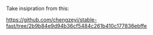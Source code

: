 Take insipration from this:

https://github.com/chengzeyi/stable-fast/tree/2b9b84e9d94b36cf5484c261b410c177836ebffe
